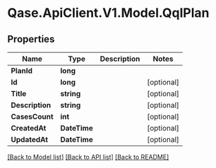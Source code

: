 # Qase.ApiClient.V1.Model.QqlPlan

## Properties

Name | Type | Description | Notes
------------ | ------------- | ------------- | -------------
**PlanId** | **long** |  | 
**Id** | **long** |  | [optional] 
**Title** | **string** |  | [optional] 
**Description** | **string** |  | [optional] 
**CasesCount** | **int** |  | [optional] 
**CreatedAt** | **DateTime** |  | [optional] 
**UpdatedAt** | **DateTime** |  | [optional] 

[[Back to Model list]](../../README.md#documentation-for-models) [[Back to API list]](../../README.md#documentation-for-api-endpoints) [[Back to README]](../../README.md)

